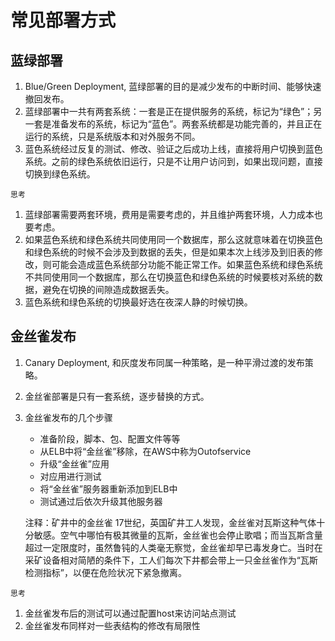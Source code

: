 # 常见部署方式

## 蓝绿部署
1. Blue/Green Deployment, 蓝绿部署的目的是减少发布的中断时间、能够快速撤回发布。
2. 蓝绿部署中一共有两套系统：一套是正在提供服务的系统，标记为“绿色”；另一套是准备发布的系统，标记为“蓝色”。两套系统都是功能完善的，并且正在运行的系统，只是系统版本和对外服务不同。
3. 蓝色系统经过反复的测试、修改、验证之后成功上线，直接将用户切换到蓝色系统。之前的绿色系统依旧运行，只是不让用户访问到，如果出现问题，直接切换到绿色系统。

`思考`
1. 蓝绿部署需要两套环境，费用是需要考虑的，并且维护两套环境，人力成本也要考虑。
2. 如果蓝色系统和绿色系统共同使用同一个数据库，那么这就意味着在切换蓝色和绿色系统的时候不会涉及到数据的丢失，但是如果本次上线涉及到旧表的修改，则可能会造成蓝色系统部分功能不能正常工作。如果蓝色系统和绿色系统不共同使用同一个数据库，那么在切换蓝色和绿色系统的时候要核对系统的数据，避免在切换的间隙造成数据丢失。
3. 蓝色系统和绿色系统的切换最好选在夜深人静的时候切换。

## 金丝雀发布
1. Canary Deployment, 和灰度发布同属一种策略，是一种平滑过渡的发布策略。
2. 金丝雀部署是只有一套系统，逐步替换的方式。
3. 金丝雀发布的几个步骤
   * 准备阶段，脚本、包、配置文件等等
   * 从ELB中将“金丝雀”移除，在AWS中称为Outofservice
   * 升级“金丝雀”应用
   * 对应用进行测试
   * 将“金丝雀”服务器重新添加到ELB中
   * 测试通过后依次升级其他服务器

    注释：矿井中的金丝雀
    17世纪，英国矿井工人发现，金丝雀对瓦斯这种气体十分敏感。空气中哪怕有极其微量的瓦斯，金丝雀也会停止歌唱；而当瓦斯含量超过一定限度时，虽然鲁钝的人类毫无察觉，金丝雀却早已毒发身亡。当时在采矿设备相对简陋的条件下，工人们每次下井都会带上一只金丝雀作为“瓦斯检测指标”，以便在危险状况下紧急撤离。

`思考`
1. 金丝雀发布后的测试可以通过配置host来访问站点测试
2. 金丝雀发布同样对一些表结构的修改有局限性